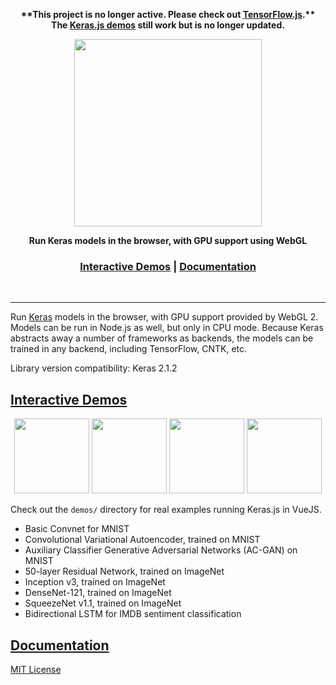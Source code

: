 <p align="center">
  <strong>**This project is no longer active. Please check out <a href="http://js.tensorflow.org">TensorFlow.js</a>.**<br/>The <a href="https://transcranial.github.io/keras-js">Keras.js demos</a> still work but is no longer updated.</strong>
</p>

<p align="center">
  <a href="https://transcranial.github.io/keras-js">
    <img src="https://cdn.rawgit.com/transcranial/keras-js/73aa4cca/assets/logo.svg" width="300px" />
  </a>
</p>

<p align="center">
  <strong>Run Keras models in the browser, with GPU support using WebGL</strong>
</p>

<div align="center">
  <h3>
    <a href="https://transcranial.github.io/keras-js">Interactive Demos</a>
    <span> | </span>
    <a href="https://transcranial.github.io/keras-js-docs">Documentation</a>
  </h3>
</div>

<br/>

---

Run [Keras](https://github.com/keras-team/keras) models in the browser, with GPU support provided by WebGL 2. Models can be run in Node.js as well, but only in CPU mode. Because Keras abstracts away a number of frameworks as backends, the models can be trained in any backend, including TensorFlow, CNTK, etc.

Library version compatibility: Keras 2.1.2

## [Interactive Demos](https://transcranial.github.io/keras-js)

<p align="center">
  <a href="https://transcranial.github.io/keras-js"><img src="demos/assets/mnist-cnn.png" height="120" width="auto" /></a>
  <a href="https://transcranial.github.io/keras-js"><img src="demos/assets/resnet50.png" height="120" width="auto" /></a>
  <a href="https://transcranial.github.io/keras-js"><img src="demos/assets/inception-v3.png" height="120" width="auto" /></a>
  <a href="https://transcranial.github.io/keras-js"><img src="demos/assets/imdb-bidirectional-lstm.png" height="120" width="auto" /></a>
</p>

Check out the `demos/` directory for real examples running Keras.js in VueJS.

- Basic Convnet for MNIST
- Convolutional Variational Autoencoder, trained on MNIST
- Auxiliary Classifier Generative Adversarial Networks (AC-GAN) on MNIST
- 50-layer Residual Network, trained on ImageNet
- Inception v3, trained on ImageNet
- DenseNet-121, trained on ImageNet
- SqueezeNet v1.1, trained on ImageNet
- Bidirectional LSTM for IMDB sentiment classification

## [Documentation](https://transcranial.github.io/keras-js-docs)

[MIT License](https://github.com/sdabhi23/keras-js/blob/master/LICENSE)
